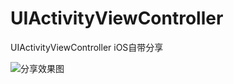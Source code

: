 # UIActivityViewController
UIActivityViewController iOS自带分享

![分享效果图](UIActivityViewController/IMG_1006.PNG)
